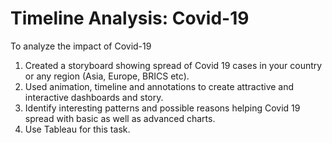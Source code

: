# Timeline Analysis: Covid-19
To analyze the impact of Covid-19


1. Created a storyboard showing spread of Covid 19 cases in your country or any region (Asia, Europe, BRICS etc).
2. Used animation, timeline and annotations to create attractive and interactive dashboards and story.
3. Identify interesting patterns and possible reasons helping Covid 19 spread with basic as well as advanced charts.
4. Use Tableau for this task.
